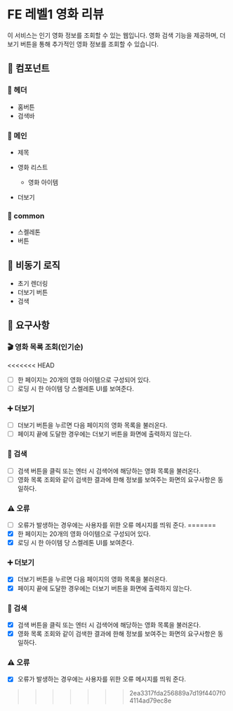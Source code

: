 # FE 레벨1 영화 리뷰

이 서비스는 인기 영화 정보를 조회할 수 있는 웹입니다. 영화 검색 기능을 제공하며, 더보기 버튼을 통해 추가적인 영화 정보를 조회할 수 있습니다.

## 📍 컴포넌트

### 📁 헤더

- 홈버튼
- 검색바

### 📁 메인

- 제목
- 영화 리스트

  - 영화 아이템

- 더보기

### 📁 common

- 스켈레톤
- 버튼

## 🎯 비동기 로직

- 초기 렌더링
- 더보기 버튼
- 검색

## 🚀 요구사항

### 🎬 영화 목록 조회(인기순)

<<<<<<< HEAD
- [ ] 한 페이지는 20개의 영화 아이템으로 구성되어 있다.
- [ ] 로딩 시 한 아이템 당 스켈레톤 UI를 보여준다.

### ➕ 더보기

- [ ] 더보기 버튼을 누르면 다음 페이지의 영화 목록을 불러온다.
- [ ] 페이지 끝에 도달한 경우에는 더보기 버튼을 화면에 출력하지 않는다.

### 🔎 검색

- [ ] 검색 버튼을 클릭 또는 엔터 시 검색어에 해당하는 영화 목록을 불러온다.
- [ ] 영화 목록 조회와 같이 검색한 결과에 한해 정보를 보여주는 화면의 요구사항은 동일하다.

### ⚠️ 오류

- [ ] 오류가 발생하는 경우에는 사용자를 위한 오류 메시지를 띄워 준다.
=======
- [x] 한 페이지는 20개의 영화 아이템으로 구성되어 있다.
- [x] 로딩 시 한 아이템 당 스켈레톤 UI를 보여준다.

### ➕ 더보기

- [x] 더보기 버튼을 누르면 다음 페이지의 영화 목록을 불러온다.
- [x] 페이지 끝에 도달한 경우에는 더보기 버튼을 화면에 출력하지 않는다.

### 🔎 검색

- [x] 검색 버튼을 클릭 또는 엔터 시 검색어에 해당하는 영화 목록을 불러온다.
- [x] 영화 목록 조회와 같이 검색한 결과에 한해 정보를 보여주는 화면의 요구사항은 동일하다.

### ⚠️ 오류

- [x] 오류가 발생하는 경우에는 사용자를 위한 오류 메시지를 띄워 준다.
>>>>>>> 2ea3317fda256889a7d19f4407f04114ad79ec8e
